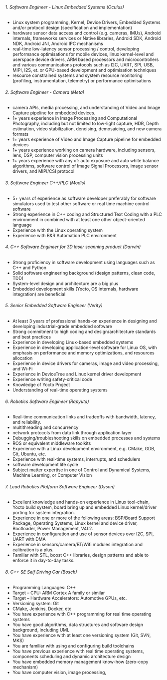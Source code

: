 ###### 1. Software Engineer - Linux Embedded Systems (Oculus)

-  Linux system programming, Kernel, Device Drivers, Embedded Systems and/or protocol design (specification and implementation)
-   hardware sensor data access and control (e.g. cameras, IMUs), Android internals, frameworks services or Native libraries, Android SDK, Android NDK, Android JNI, Android IPC mechanisms
-   real-time low-latency sensor processing / control, developing performance optimisations for mobile devices, linux kernel-level and userspace device drivers, ARM based processors and microcontrollers and various communications protocols such as I2C, UART, SPI, USB, MIPI, I2S, et. or GPU-based development and optimisation techniques
-   resource constrained systems and system resource monitoring (profiling, instrumentation, telemetry) or performance optimisations


###### 2. Software Engineer - Camera (Meta)
-   camera APIs, media processing, and understanding of Video and Image Capture pipeline for embedded devices.
-   1+ years experience in Image Processing and Computational Photography, including but not limited to low-light capture, HDR, Depth estimation, video stabilization, denoising, demosaicing, and new camera formats
-   1+ years experience of Video and Image Capture pipeline for embedded devices
-   1+ years experience working on camera hardware, including sensors, lens, DSP, computer vision processing units
-   1+ years experience with any of: auto exposure and auto white balance algorithms, software control of Image Signal Processors, image sensor drivers, and MIPI/CSI protocol

###### 3. Software Engineer C++/PLC (Modis)
-   5+ years of experience as software developer preferably for software simulators used to test other software or real time machine control software
-   Strong experience in C++ coding and Structured Text Coding with a PLC environment in combined with at least one other object-oriented language
-   Experience with the Linux operating system
-   Experience with B&R Automation PLC environment


###### 4. C++ Software Engineer for 3D laser scanning product (Darwin)
-   Strong proficiency in software development using languages such as C++ and Python
-   Solid software engineering background (design patterns, clean code, TDD)
-   System-level design and architecture are a big plus
-   Embedded development skills (Yocto, OS internals, hardware integration) are beneficial

###### 5.  Senior Embedded Software Engineer (Verity)
-   At least 3 years of professional hands-on experience in designing and developing industrial-grade embedded software
-   Strong commitment to high coding and design/architecture standards and best practices
-   Experience in developing Linux-based embedded systems
-   Experience in developing application-level software for Linux OS, with emphasis on performance and memory optimizations, and resources allocation
  -   Experience in device drivers for cameras, image and video processing, and Wi-Fi
-   Experience in DeviceTree and Linux kernel driver development
-   Experience writing safety-critical code
-   Knowledge of Yocto Project
-   Understanding of real-time operating systems

###### 6. Robotics Software Engineer (Rapyuta)
- Real-time communication links and tradeoffs with bandwidth, latency, and reliability.
- multithreading and concurrency
- network protocols from data link through application layer
- Debugging/troubleshooting skills on embedded processes and systems
- ROS or equivalent middleware toolkits
- Experience with a Linux development environment, e.g. CMake, GDB, Git, Ubuntu, etc.
- Experience with real-time systems, interrupts, and schedulers
- software development life cycle
- Subject matter expertise in one of Control and Dynamical Systems, Machine Learning, or Computer Vision

###### 7. Lead Robotics Platform Software Engineer (Dyson)
- Excellent knowledge and hands-on experience in Linux tool-chain, Yocto build system, board bring up and embedded Linux kernel/driver porting for system integration.
- Experience in one or more of the following areas: BSP/Board Support Package, Operating Systems, Linux kernel and device driver, Bootloader, Power Management, V4L2.
- Experience in configuration and use of sensor devices over I2C, SPI, UART with DMA
- Experience in sensors/camera/BT/Wifi modules integration and calibration is a plus.
- Familiar with STL, boost C++ libraries, design patterns and able to enforce it in day-to-day tasks.

###### 8. C++ SE Self Driving Car (Bosch)

- Programming Languages: C++
- Target – CPU: ARM Cortex A family or similar
- Target – Hardware Accelerators: Automotive GPUs, etc.
- Versioning system: Git
- CMake, Jenkins, Docker, etc
- You have experience with C++ programming for real time operating systems
- You have good algorithms, data structures and software design background, including UML
- You have experience with at least one versioning system (Git, SVN, MKS)
- You are familiar with using and configuring build toolchains
- You have previous experience with real time operating systems, components scheduling and dynamic architecture design
- You have embedded memory management know-how (zero-copy mechanism)
- You have computer vision, image processing,

